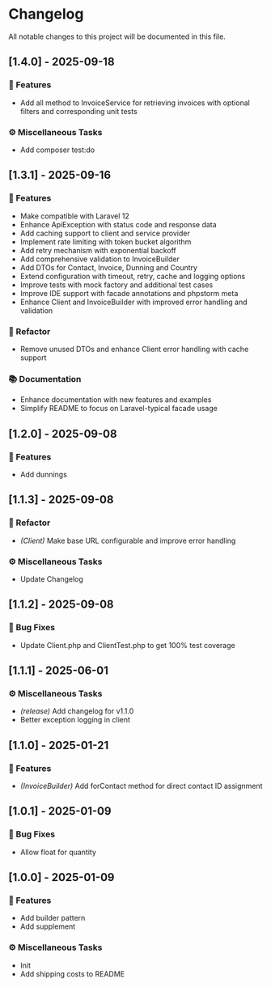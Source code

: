 # Changelog

All notable changes to this project will be documented in this file.

## [1.4.0] - 2025-09-18

### 🚀 Features

- Add all method to InvoiceService for retrieving invoices with optional filters and corresponding unit tests

### ⚙️ Miscellaneous Tasks

- Add composer test:do

## [1.3.1] - 2025-09-16

### 🚀 Features

- Make compatible with Laravel 12
- Enhance ApiException with status code and response data
- Add caching support to client and service provider
- Implement rate limiting with token bucket algorithm
- Add retry mechanism with exponential backoff
- Add comprehensive validation to InvoiceBuilder
- Add DTOs for Contact, Invoice, Dunning and Country
- Extend configuration with timeout, retry, cache and logging options
- Improve tests with mock factory and additional test cases
- Improve IDE support with facade annotations and phpstorm meta
- Enhance Client and InvoiceBuilder with improved error handling and validation

### 🚜 Refactor

- Remove unused DTOs and enhance Client error handling with cache support

### 📚 Documentation

- Enhance documentation with new features and examples
- Simplify README to focus on Laravel-typical facade usage

## [1.2.0] - 2025-09-08

### 🚀 Features

- Add dunnings

## [1.1.3] - 2025-09-08

### 🚜 Refactor

- *(Client)* Make base URL configurable and improve error handling

### ⚙️ Miscellaneous Tasks

- Update Changelog

## [1.1.2] - 2025-09-08

### 🐛 Bug Fixes

- Update Client.php and ClientTest.php to get 100% test coverage

## [1.1.1] - 2025-06-01

### ⚙️ Miscellaneous Tasks

- *(release)* Add changelog for v1.1.0
- Better exception logging in client

## [1.1.0] - 2025-01-21

### 🚀 Features

- *(InvoiceBuilder)* Add forContact method for direct contact ID assignment

## [1.0.1] - 2025-01-09

### 🐛 Bug Fixes

- Allow float for quantity

## [1.0.0] - 2025-01-09

### 🚀 Features

- Add builder pattern
- Add supplement

### ⚙️ Miscellaneous Tasks

- Init
- Add shipping costs to README

<!-- generated by git-cliff -->

